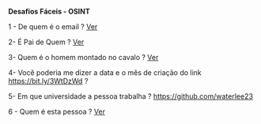 <b>Desafios Fáceis - OSINT </b>

1 - De quem é o email ? 
<a href="https://github.com/osintbt/artefatos/blob/b7b4a3cc1f5ca1825b75151b39d09d30fc54c663/pb.asc"> Ver </a>

2- É Pai de Quem ? 
<a href="https://github.com/osintbt/artefatos/blob/94c14fd7ac9586c8a8b0e1aae9f5f0370f3d90e0/img1.png"> Ver </a>

3- Quem é o homem montado no cavalo ? 
<a href="https://github.com/osintbt/artefatos/blob/8a8354386e2fa5c3f1c65055bb0c8a10bc23a639/img2.png"> Ver </a>

4- Você poderia me dizer a data e o mês de criação do link https://bit.ly/3WtDzWd ?

5- Em que universidade a pessoa trabalha ? https://github.com/waterlee23 

6 - Quem é esta pessoa ?
<a href="https://github.com/osintbt/artefatos/blob/992e4c50122738e3957a5c7329f1886c61e7bab1/img3.jpg"> Ver </a>
